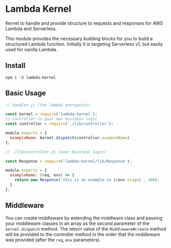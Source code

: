 # Lambda Kernel
Kernel to handle and provide structure to requests and responses for AWS Lambda and Serverless.

This module provides the necessary building blocks for you to build a structured Lambda function. Initially it is targeting Serverless v1, but easily used for vanilla Lambda.

## Install
```
npm i -S lambda-kernel
```

## Basic Usage
```javascript
// handler.js (the lambda entrypoint)

const kernel = require('lambda-kernel');
// controller is your own business logic
const controller = require('./lib/controller');

module.exports = {
  exampleName: kernel.dispatch(controller.exampleName)
};
```
```javascript
// ./lib/controller.js (your business logic)

const Response = require('lambda-kernel/lib/Response');

module.exports = {
  exampleName: (req, env) => {
    return new Response(`this is an example in ${env.stage}`, 200);
  }
};
```

## Middleware
You can create middleware by extending the middlware class and passing your middleware classes in an array as the second parameter of the `kernel.dispatch` method.
The return value of the `Middleware#create` method will be provided to the controller method in the order that the middleware was provided (after the `req`, `env` parameters).

